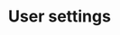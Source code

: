 ---
title: User settings
tags:
icon: user-settings
svg: '<svg xmlns="http://www.w3.org/2000/svg" width="24" height="24" fill="none" viewBox="0 0 24 24" stroke-width="1.5" stroke-linecap="round" stroke-linejoin="round" stroke="currentColor"><circle cx="12" cy="7.5" r="3"/><path d="M19.5 20.5c-.475-9.333-14.525-9.333-15 0"/><path d="M11.192 17.565c.394-.21.591-.315.808-.315.217 0 .414.105.808.315l.134.072c.394.21.591.315.7.488.108.173.108.383.108.804v.142c0 .42 0 .63-.108.804-.109.173-.306.278-.7.488l-.134.072c-.394.21-.591.315-.808.315-.217 0-.414-.105-.808-.315l-.134-.072c-.394-.21-.591-.315-.7-.488-.108-.173-.108-.383-.108-.804v-.142c0-.42 0-.63.108-.804.109-.173.306-.278.7-.488l.134-.072Z"/></svg>'
---